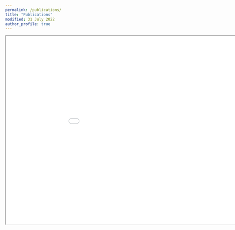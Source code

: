 ```yaml
---
permalink: /publications/
title: "Publications"
modified: 31 July 2022
author_profile: true
---
```


<iframe src="/files/publications.html" height="600" width="1000"></iframe>